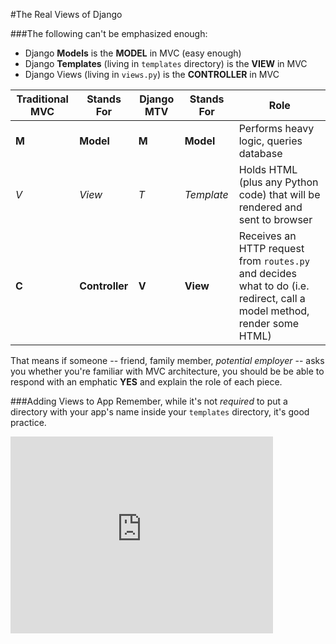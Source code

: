 #The Real Views of Django

###The following can't be emphasized enough:
* Django **Models** is the **MODEL** in MVC (easy enough)
* Django **Templates** (living in `templates` directory) is the **VIEW** in MVC
* Django Views (living in `views.py`) is the **CONTROLLER** in MVC

Traditional MVC | Stands For | Django MTV | Stands For | Role
--- | --- | --- | --- | --- |
**M** | **Model** | **M** | **Model** | Performs heavy logic, queries database
*V* | *View* | *T* | *Template* | Holds HTML (plus any Python code) that will be rendered and sent to browser
**C** | **Controller** | **V** | **View** | Receives an HTTP request from `routes.py` and decides what to do (i.e. redirect, call a model method, render some HTML)

That means if someone -- friend, family member, *potential employer* -- asks you whether you're familiar with MVC architecture, you should be be able to respond with an emphatic **YES** and explain the role of each piece.

###Adding Views to App
Remember, while it's not *required* to put a directory with your app's name inside your `templates` directory, it's good practice.

<iframe width="420" height="315" src="https://www.youtube.com/embed/1-e0YEluJ6M" frameborder="0" allowfullscreen></iframe>
